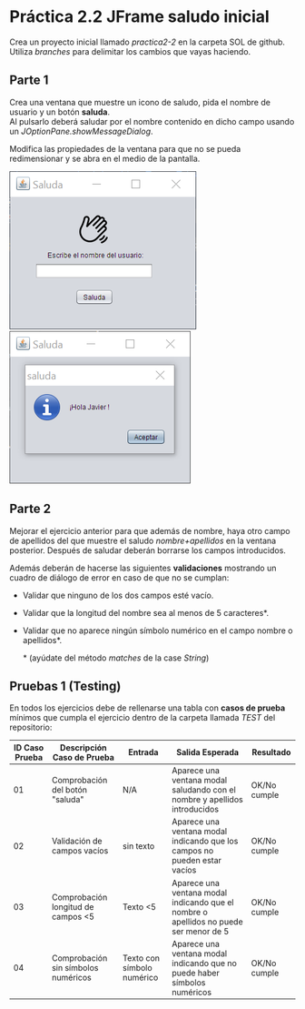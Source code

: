 # Práctica 2.2 JFrame saludo inicial

Crea un proyecto inicial llamado *practica2-2* en la carpeta SOL de github. Utiliza *branches* para delimitar los cambios que vayas haciendo.

## Parte 1

Crea una ventana que muestre un icono de saludo, pida el nombre de usuario y un botón **saluda**.   
Al pulsarlo deberá saludar por el nombre contenido en dicho campo usando un *JOptionPane.showMessageDialog*.

Modifica las propiedades de la ventana para que no se pueda redimensionar y se abra en el medio de la pantalla.

![](media/5ab796c13203d3cb2f130b0b044eeb91.png) ![](media/ea9b360b73b857d43ceae72ead2b5520.png)

## Parte 2

Mejorar el ejercicio anterior para que además de nombre, haya otro campo de apellidos del que muestre el saludo *nombre+apellidos* en la ventana posterior. Después de saludar deberán borrarse los campos introducidos. 

Además deberán de hacerse las siguientes **validaciones** mostrando un cuadro de diálogo de error en caso de que no se cumplan:
- Validar que ninguno de los dos campos esté vacío.
- Validar que la longitud del nombre sea al menos de 5 caracteres*.
- Validar que no aparece ningún símbolo numérico en el campo nombre o apellidos*.

  \* (ayúdate del método *matches* de la case *String*)
 
## Pruebas 1 (Testing)

En todos los ejercicios debe de rellenarse una tabla con **casos de prueba** mínimos que cumpla el ejercicio dentro de la carpeta llamada *TEST* del repositorio:

|ID Caso Prueba|Descripción Caso de Prueba                    |Entrada                    |Salida Esperada                                                                    |Resultado   |
|--------------|----------------------------------------------|---------------------------|-----------------------------------------------------------------------------------|------------|
|01            |Comprobación del botón "saluda"               |N/A                        |Aparece una ventana modal saludando con el nombre y apellidos introducidos                     |OK/No cumple|
|02            |Validación de campos vacíos                   |sin texto                  |Aparece una ventana modal indicando que los campos no pueden estar vacíos          |OK/No cumple|
|03            |Comprobación longitud de campos <5            |Texto <5                   |Aparece una ventana modal indicando que el nombre o apellidos no puede ser menor de 5 |OK/No cumple|
|04            |Comprobación sin símbolos numéricos           |Texto con símbolo numérico |Aparece una ventana modal indicando que no puede haber símbolos numéricos          |OK/No cumple|